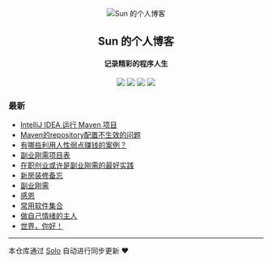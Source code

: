 <p align="center"><img alt="Sun 的个人博客" src="https://timgsa.baidu.com/timg?image&quality=80&size=b9999_10000&sec=1569520000074&di=c3de5f49ffa9de5903a1929f80a46a7e&imgtype=0&src=http%3A%2F%2Fpic.51yuansu.com%2Fpic2%2Fcover%2F00%2F32%2F61%2F5810fb3ddc9a4_610.jpg"></p><h2 align="center">
Sun 的个人博客
</h2>

<h4 align="center">记录精彩的程序人生</h4>
<p align="center"><a title="Sun 的个人博客" target="_blank" href="https://github.com/sunkm/solo-blog"><img src="https://img.shields.io/github/last-commit/sunkm/solo-blog.svg?style=flat-square&color=FF9900"></a>
<a title="GitHub repo size in bytes" target="_blank" href="https://github.com/sunkm/solo-blog"><img src="https://img.shields.io/github/repo-size/sunkm/solo-blog.svg?style=flat-square"></a>
<a title="Solo Version" target="_blank" href="https://github.com/b3log/solo/releases"><img src="https://img.shields.io/badge/solo-3.6.5-f1e05a.svg?style=flat-square&color=blueviolet"></a>
<a title="Hits" target="_blank" href="https://github.com/b3log/hits"><img src="https://hits.b3log.org/sunkm/solo-blog.svg"></a></p>

### 最新

* [IntelliJ IDEA 运行 Maven 项目](https://blog.cnzhizi.com/articles/2019/10/08/1570547683208.html)
* [Maven的repository配置不生效的问题](https://blog.cnzhizi.com/articles/2019/10/08/1570545130876.html)
* [有哪些利用人性弱点赚钱的案例？](https://blog.cnzhizi.com/articles/2019/10/06/1570355863849.html)
* [副业刚需项目表](https://blog.cnzhizi.com/articles/2019/10/06/1570329489622.html)
* [在职创业或许是副业刚需的最好实践](https://blog.cnzhizi.com/articles/2019/10/05/1570271566909.html)
* [新房装修备忘](https://blog.cnzhizi.com/articles/2019/10/02/1569965944655.html)
* [副业刚需](https://blog.cnzhizi.com/articles/2019/10/01/1569944859512.html)
* [感恩](https://blog.cnzhizi.com/articles/2019/09/30/1569841591514.html)
* [常用软件集合](https://blog.cnzhizi.com/articles/2019/09/28/1569675120546.html)
* [做自己情绪的主人](https://blog.cnzhizi.com/qx)
* [世界，你好！](https://blog.cnzhizi.com/hello)



---

本仓库通过 [Solo](https://github.com/b3log/solo) 自动进行同步更新 ❤️ 